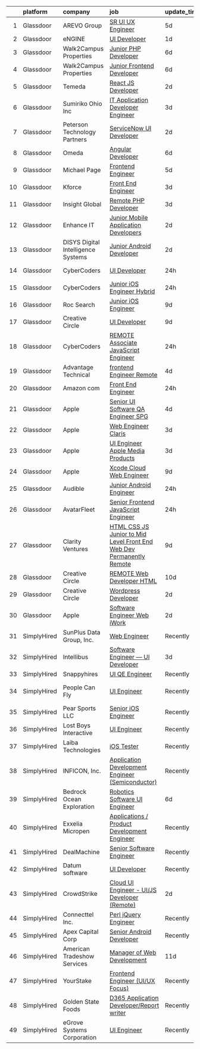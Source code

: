 

|    | platform    | company                              | job                                                                                                                                                                                                                                                                                                                                                                                                                                                                                                                                                                                                                                                                                                                                                                                                                                                                                                                                                                                                                                                                                                                                                                                                                                                                                                                                                                                                                   | update_time   | location                   |
|---:|:------------|:-------------------------------------|:----------------------------------------------------------------------------------------------------------------------------------------------------------------------------------------------------------------------------------------------------------------------------------------------------------------------------------------------------------------------------------------------------------------------------------------------------------------------------------------------------------------------------------------------------------------------------------------------------------------------------------------------------------------------------------------------------------------------------------------------------------------------------------------------------------------------------------------------------------------------------------------------------------------------------------------------------------------------------------------------------------------------------------------------------------------------------------------------------------------------------------------------------------------------------------------------------------------------------------------------------------------------------------------------------------------------------------------------------------------------------------------------------------------------|:--------------|:---------------------------|
|  1 | Glassdoor   | AREVO Group                          | [SR UI UX Engineer](https://www.glassdoor.com/partner/jobListing.htm?pos=112&ao=1110586&s=58&guid=00000182a04d730c90a937789cce0238&src=GD_JOB_AD&t=SR&vt=w&ea=1&cs=1_4e724b68&cb=1660546806965&jobListingId=1008062674165&cpc=D2F1DE17EE1F43B9&jrtk=3-0-1gag4qsq4ih6r801-1gag4qsqjg2er800-dd73ce6f97bbdb48--6NYlbfkN0BCLW45RZuRc772PykXY_iXs7CHdsEvuP3whbuRYvlLzUPBgski3_CRPHCklom68OsWX-rjKp8YrR6rF-kaj-ZVodPlqtSRu4o4vN6BSA5I0NsgyM3TFIVK9N9cO_NsvS_PGOyLzY85DAcY_JZqBSBAhUDcRwLnwhLzYdR121VwTval_DycPvlc6m9_lGwhn2Ico6bSivubVq23IZn_PJblUyaA6IvgwplqglCge-zP5ya8FYuw-5Xn9ZpDwCAmxuSzMSB73wov1xOO0Hya0Y494_gluu5LtBbCEtbVhk-fIaAetiEfFhYjXjgcDvTN92bl_X5groV4rm_gRGePvXBZFRvA_2tchlaYwCZDfWvzIfY6Udo-5TRA5w1GVc-WKZEHNRHpbYoWO9h002J57JMNlQaHAORowqKMXJx2tn2Mb_zFyR2KmphjvgZ6FwuTg3CScNLXHE8aR-Qu187v5bmlU7uXXvvyVk2qgDFToIEddyK_wSTRzJFIIaF733-EnJa1vuT9kRYK6g%3D%3D)                                                                                                                                                                                                                                                                                                                                                                                                                                                                                                                                              | 5d            | Remote                     |
|  2 | Glassdoor   | eNGINE                               | [UI Developer](https://www.glassdoor.com/partner/jobListing.htm?pos=118&ao=1110586&s=58&guid=00000182a04d730c90a937789cce0238&src=GD_JOB_AD&t=SR&vt=w&ea=1&cs=1_2c01a1e1&cb=1660546806966&jobListingId=1008069838438&cpc=3BA4CE39D5B5DEF5&jrtk=3-0-1gag4qsq4ih6r801-1gag4qsqjg2er800-89aab9cd47342a22--6NYlbfkN0CM72iPWblhTK_jhJfJxLWIuoC99VqbpyV49Itn1AUN08erutfB9QumlVijyDsesNA1hm4plMwNAWLRV1lXsHXBqmstFnBcqHun5e16v5JTWdAmv-cXcJM1dR0Do9oNZpR_zwQs0MMxzUvP969iuz55207_80uKoyFE5P0RXvjTbph5cpHcNo7ULcGU9KQF1jorwNYI8-DeKDiTe-_EvGJIrxNfMZXx_JT8rWQnqAcIwFhRDuSrc3kuHe9M8RS9VeeRz4kZualF5q8Ulac_hcB9unRuIHKrNOYIuJwLh_jZqb9ETLY7chXKs_ob7WybNSiyqu9O57Dv3R44Cqu1be--x3EQKZHgB9VVHmsjgmQx_rByzVISBaPe7okGQJPnCIwsKCbFGvYh-5AXPLpUYKtSEYX7-ZsrNvIyo8sXrhyiwNHj_pw08PURyYlOGLHKcEEAWk2-4PmA_m4F4DceSBKhfW_KWFsFxcw6JtZopKBLZNLlM3DwwLueOJ9ph1FBKbh0TRZnmlsuitEebXDzQaYL)                                                                                                                                                                                                                                                                                                                                                                                                                                                                                                                                               | 1d            | Remote                     |
|  3 | Glassdoor   | Walk2Campus Properties               | [Junior PHP Developer](https://www.glassdoor.com/partner/jobListing.htm?pos=108&ao=1110586&s=58&guid=00000182a04d730c90a937789cce0238&src=GD_JOB_AD&t=SR&vt=w&ea=1&cs=1_917b3150&cb=1660546806965&jobListingId=1008060216830&cpc=AC285F3A3ECA6BB0&jrtk=3-0-1gag4qsq4ih6r801-1gag4qsqjg2er800-bc70d6a43ff95838--6NYlbfkN0Cw4BlHf1gZ_ouHZJlvAAbSQ-OeNoVBdzwXpegBzm6iTKXLfi9-2Nt4Tuh-5LvBp7bT9PTd1NvS8P_FkLZmcjhMF7zWNWzDFrR-KnZg93I3NU-gAZPhSiqaQUNqAzaBDnyqqIAp8M5c8PpsvM06KYIce_ngtt2wNFwce4VpcM4QOktp2S_6wjiEWLbri6qCkzNaKeTvCdI1xl5v8qhgORooPQaFgtWttuVPRrNmrU84SbX0mOw44KFTlsp7dbq0q-VfOBYRQYApQWtcAjuaVFyCVBaOhTqo2e2rdcSlL8sitl7WnhJkhfZ1al-NkT79cDEcwDUzsrXqzYcXFlBvUWtvZOmWg7nweWFjlc0ZDCD4JTm4DZXb3ldC8AC3JNFo12TOWF2A3fdQjcloQqjw7U3Wqv5mEYlZGXX5ksQ_3OK6WAguMKNEMTdGPimIfhbukdJnTkHldeUh9sCG7hbrPNVk-AW5HEu5le1ZbPOHrzZ_9ixxAUxHBfKz)                                                                                                                                                                                                                                                                                                                                                                                                                                                                                                                                                                       | 6d            | Remote                     |
|  4 | Glassdoor   | Walk2Campus Properties               | [Junior Frontend Developer](https://www.glassdoor.com/partner/jobListing.htm?pos=106&ao=1110586&s=58&guid=00000182a04d730c90a937789cce0238&src=GD_JOB_AD&t=SR&vt=w&ea=1&cs=1_1604d050&cb=1660546806964&jobListingId=1008060231388&cpc=9908D8D4413DBB8A&jrtk=3-0-1gag4qsq4ih6r801-1gag4qsqjg2er800-5f23e534ffef6361--6NYlbfkN0Cw4BlHf1gZ_ouHZJlvAAbSQ-OeNoVBdzwXpegBzm6iTLfOJ3ZWib2eOzFNctT4UQTy8IPH50GYG-AwtFxppHKZHJwTvgYMkI3vKP54kqMn72kYHJEbb6WEZ0oUr0fMQ9XNFzP-K-w7xuyHGHHBKe08NhfpghcyhsrghArtdEvtQIkQfgge_SvRqz4Y9Ijmf3-Vy4UQ_JD6LiKo2JZVfJFs-PRoFIWiE6e0TdsQxk9ww7vKDztw4-qlIxwTvZjt5ZpWJ3czfJHnZ8NkxySo-bmL5hN37XSaSxZDyHIG6xlVdhffVGSEOSUq191WMfA1Xqs_I3DXLVTuHFWmvMpwVspIwUVwcGDpHAPpUJvAOGymYz3aM87ydNQpURkJymHIGxM4TzcPO6dODGq67Ca0FRQEM45jDHauupxD4d3Zdt4_H4UCoNwKlUsvpH0vTX8hgSoifTx1j8TOxKsM7Q_2-p3PR_WmPxMtPQDxvE33gyYhdgbnjqmZ2s3TJgP8zM5nQO0%3D)                                                                                                                                                                                                                                                                                                                                                                                                                                                                                                                                                    | 6d            | Remote                     |
|  5 | Glassdoor   | Temeda                               | [React JS Developer](https://www.glassdoor.com/partner/jobListing.htm?pos=104&ao=1110586&s=58&guid=00000182a04d730c90a937789cce0238&src=GD_JOB_AD&t=SR&vt=w&ea=1&cs=1_fa82c748&cb=1660546806962&jobListingId=1008069218805&cpc=5EFBB0462F9C6B7A&jrtk=3-0-1gag4qsq4ih6r801-1gag4qsqjg2er800-a65af1be0b1da808--6NYlbfkN0Cdyrb_-SYpjIsC7ShR4LTJruqxAexHI1Km_0W0EzpI0VJWPa6TDSsAzrF0fBJ5QeztJnRtcs1H_fi9DMW03jwxT_l23-jdubfgGSN_bct0OEp34dX2nYSrFac_iOScomuPyOv3YNwGYwHLhVxkbU5hOxFjNfA_ITcwQZjKy8v3uGkacm_byBujQA5wwO77tq_T95NUQIbdJ06_sMBvb-tmyz6SpgiAWO7p9nRRhN1eHxi7XR3S_py2c5hdP-p6as5jWx71f9tvj-WZ6KH4rIidZiDNrrT3hjTSJLT-3UrIQdCtYKleHAyFeggujrsB81P29D3Gv0nbUCyYBw76erwD7haW70PL82uc-Jsq9feHHZsi2Qttj1ks7LhHLaGimShVeA0WiFt0n1tmLX2gDQz4mAqkVmqp0wYreMU5CRj4KiQC9ZcQw8CN570zF-fgqSL3jwjRXpBEWexprQ3tUpM79KUCAkawu1yQSEEV_1326AvkjL8jVQWLEtQ43lYEmK8%3D)                                                                                                                                                                                                                                                                                                                                                                                                                                                                                                                                                           | 2d            | Remote                     |
|  6 | Glassdoor   | Sumiriko Ohio  Inc                   | [IT Application Developer   Engineer](https://www.glassdoor.com/partner/jobListing.htm?pos=103&ao=1110586&s=58&guid=00000182a04d730c90a937789cce0238&src=GD_JOB_AD&t=SR&vt=w&ea=1&cs=1_86ef6770&cb=1660546806962&jobListingId=1008066792453&cpc=AA7790897323AD50&jrtk=3-0-1gag4qsq4ih6r801-1gag4qsqjg2er800-0060dcfbf41a4b5d--6NYlbfkN0AtlW_omU2Xx3W-19HQ_drmTKCWebiHnmA5lS5PDL5G8RvaRScdHDRjePhED1ojAVp58JLnAoeL_ngRcnAUIg1WG1GLa9dPITuU_blk3b9vTvLOh2PR_cI1ZVB2HmI9_nepKwdKecWnm5Z6eOeHlWCf5_wNsT-4MvaHF4abGdeUDrD2XlgRj_IKyZvqsA02V4_bHsH1tf19tFJiwwwIdwc2fW4Z_dKO-N0k2qgL2powIAtRoLs99_JUhnR_JA4FwZGDbNvMBdpWrQBbheGq1yP-2IrOqS8_2kysNT1gCxJD4bGBqRhbK8t8CTxrjAbAzLPHflTk1Aayy9pMSC2anWkAjyz723f7qOtuzmDVNUYeIko3wH8BAHdAOhAtdtl4KdCIw0qyXsIS5NmwCom2R45DacDF29nBAppCBjFxq_bGU7mW4GSKzIdpXvQ8YCruYraUbdBy_6t1IHxKtm9ooXXdoQTV6bky5JUmc_KXesVG9iw9tFTsCAo5wESYY0Ken8K2TOI2NZjCriaKhZfksv7e)                                                                                                                                                                                                                                                                                                                                                                                                                                                                                                                        | 3d            | Bluffton, OH               |
|  7 | Glassdoor   | Peterson Technology Partners         | [ServiceNow UI Developer](https://www.glassdoor.com/partner/jobListing.htm?pos=114&ao=1110586&s=58&guid=00000182a04d730c90a937789cce0238&src=GD_JOB_AD&t=SR&vt=w&ea=1&cs=1_8299dc68&cb=1660546806966&jobListingId=1008068995548&cpc=9C4F014304452074&jrtk=3-0-1gag4qsq4ih6r801-1gag4qsqjg2er800-3f4a90496c1f3ff7--6NYlbfkN0AgtsfPTMZ7iDcp1X4T-0K4CYWuscf9rvuaH0n-fMkMyKnr7WxHRcz12wTe7OJE2CORFSblNYkGaWC1UP7yhI_clpu6l4drsrK3Db60Bff4uuBMmvY0oboo_59GfwIrRZ4tq3L49kwfhVfCB8lJdkru6YIlU3_zhQmqsoDCW92dwM6FF5sFCuZXjwA8i5UHckmRLH7IcwbWkIpQBMnje9eUxGsJkd560fHaPNM93YsifmuhWqlQrYb9PKyePGbF7A1vajQS1EtFDUDNof0RWmzYX8VsbFjlUvCY0Z2Bs6c8-FAiVj5tfN93dCJb1MGkIxT-TaQMw-atSY5MVQHpl_vGVTmt5j8blRPFl7DIsOcD1ED0INVlxY6_q9_goOYl-jdVoByraMvPjPEOwC6dYmS1LBmjuv6W7LWFEisSmM_sOSkdwLpf22hFhA5uPuEjUrQ-2iBGySsV1xG8B_omDCBvXkQn-i_mpWaWYvwjxfr8aUu1gPTGKBfP8XNDfO0eMMhOkhSJ-5xe3iU03CjBxYvt)                                                                                                                                                                                                                                                                                                                                                                                                                                                                                                                                    | 2d            | Remote                     |
|  8 | Glassdoor   | Omeda                                | [Angular Developer](https://www.glassdoor.com/partner/jobListing.htm?pos=113&ao=1110586&s=58&guid=00000182a04d730c90a937789cce0238&src=GD_JOB_AD&t=SR&vt=w&ea=1&cs=1_3e0ea545&cb=1660546806966&jobListingId=1008060374859&cpc=39A4E8CE329AB187&jrtk=3-0-1gag4qsq4ih6r801-1gag4qsqjg2er800-4659c45f7da5a9ce--6NYlbfkN0CsSu19yiEZraDAVLpPmfaiHc06RDwDBRCfsbordlvENtmH2YP7JEUjFoZIULs37PK0CLzqhJwYQx2WAjYfaEgu9VpWTtGqp-dsqtN2dceF-5gaoxUX2XhSQML4pxf97X9U0wvrmtXgvEW91hycwjXHjo-rwZGqAG8X-twvUWRT-nFlbJecI-_xi8TcL5qztncp0edA1mJFaoHboKa0-lncX2T_gUWYFHDLtnr8QRFQiqkcETThufy_6GKSBHxAk4atUxAIfDFlCgxP-PdINePWEhvH3wgPe31tFnjUm8429n4zsOZp354B-QYGMrmQKtJUaMXvnY7aUboCCqREUyvxQcRVK3kH35-67m11L3X3f0mmdYTBGDIWBns28M1kde-g1-VJdSjVGFakaLH3BTXQdg8Qwkqz-D8gzGVmhoE4E7Hfy3Sr03QBK2rGfLm-VwS0I5hQsO_aKJgnAoDCJtj7AiQKVpdwC7WNk5qBetm5YAS9Ccj0-Y7r)                                                                                                                                                                                                                                                                                                                                                                                                                                                                                                                                                                          | 6d            | Remote                     |
|  9 | Glassdoor   | Michael Page                         | [Frontend Engineer](https://www.glassdoor.com/partner/jobListing.htm?pos=128&ao=1110586&s=58&guid=00000182a04d730c90a937789cce0238&src=GD_JOB_AD&t=SR&vt=w&cs=1_c790b794&cb=1660546806967&jobListingId=1008063658644&cpc=6FC5BA77C9A4CD78&jrtk=3-0-1gag4qsq4ih6r801-1gag4qsqjg2er800-7771517d9c6fbe3c--6NYlbfkN0BR3ykMnr3Vw97HK5IC0i9Uo32NXohanwqRY-CI8z69bl4xOa6Yve6w6NlWd53uNOcYwWf5LoTK-0uOsVpU-KiopwpBs1AvQuDCNI1_Y2sIQyyTAFb4_9k50zKDRP7X2u50Mn519bMKCiebgh7N_4UwK5AV5W-mPb8AN-GfN9IjFvDWXL5SgRFvGY5PpW0FO1-Udf_wtcXAlYhGRqkq9PQi7Ga8I2bFdSRIc4GahLelntQY4vmkRXQy4LqsSbW9QIH8VN_ORvKKJPN1Qn5-ew8UJeqnOlaUrofJRe_5zCjbxTwTljQZcAOu4lOB2dLlQnujjFpWrFU6xuxu05uwAWmoGlyDlDet4q6DYdviletLgIBmAMjoplQedjwXp29jB0MQ4T97kfbFlr9jx6QH4yjijIy5sLp-iJLGoiuIV1Kz40GJYCWSKYwnAD-xiRMv3Me3EQgdCeL6cn-m2lR_yydbd6qsV2pJXF8dY0-8Grp0X7ZvMdQiKYVJiiUEVBPZO0YLYxzM-hcRIce7YJKgdXiRMg1i8CaW2ZHJw5cub4XwGWHS9lfuaxIU54PhwayOstkgq6TFIGFU7BcG61jsQZs4ynW-45Npp9IMLGttpNMZwHMP9irogbX_6dmLCYNt8ju_iyiw2nkgXso9akY6BWPAT14uTktEmTcUmhkMZde11-TCbdjY83OmvStugmj5ROJIWozQR7RChtu_P2MVyiPtHlC1b_79PfzeIyonP4G6DLwqZX_16sLxEjIlSggCd5JgzodMswiy92PucrLTgHEdUxFhduthZawjKwZqy15HL9f01oX_AtDC9l549vFSap61IanjTpOhcudoIwK6Gos_DTl3OLtleDHwEvj1rT-SDaXJ5UQR2m0wJ-7YdOkaUAsX9BthxtuBAVgvKdrkZcMcs7Bsb-yIUY5B4djfhOt_sF7lh5hLyf3iL84zok-1aUV2o_8zTcz0X-Z2xI1syw-3cKCfz3KNhCaNeKZoAGXhItRCT_vqRqnuhhC_tm5oG8oZ9m6dbRuY91cI4gLW-ojv3V3vlxUzPjU%3D) | 5d            | Austin, TX                 |
| 10 | Glassdoor   | Kforce                               | [Front   End Engineer](https://www.glassdoor.com/partner/jobListing.htm?pos=120&ao=1110586&s=58&guid=00000182a04d730c90a937789cce0238&src=GD_JOB_AD&t=SR&vt=w&cs=1_1834a779&cb=1660546806966&jobListingId=1008067190226&cpc=723ADC3DFE402989&jrtk=3-0-1gag4qsq4ih6r801-1gag4qsqjg2er800-e18794703039293e--6NYlbfkN0C5IatSLh_Ak1q39eQQoPIxD737RW9NeiYGvIRXkrLjEBkC4LI6KweF0vk9JRHgKW_g-VFlHlTxdOCZPgXayzkmKWidwCh8y-89PlH2SSwiFxqODfsp935ss7FmIxQAfonL9b03u6YrqK1kk-QlWy0zkNnU7OSDDUEzEEivv0uM3eQmc0V2ELIzT81-fqC84guPpPQDy3ts__2HgDSyQL3MASA_uGAfZaRYcr-GfIoYTUeCFoNO_EmDPahW-_YzxsKSW3eN0XEVOIj6DhCjzGGgnwOPJKIlO3Zp777rN5cscmxz79is5M84rIFfo-46lrMdsPimLWi8VofP9lkI98n8ANpRzl0iJAm9Aqo1BUPJlyWj3pqU-nxSh_2g6DvYuQDQB6-3Ofm9fbP6O9th6frOi3pRevO39TOldKIBQeWaJ1-CxH1sSwLpCLD43s53aNwZeKC-44P1hdoR56cArTiGL_gwytRozSRYZ1z9HO--KdkdHP38Ga5Jh21Bb_ElydhvjG7MqO4DlGUOIUVi05k8KKIf8Q-ei4ztSJicC5A_YBgdMndLmgcFlfSonXjeTQcxCwCV0fbtHbk-X7djjGQvliayLSuOM9P61Vcv2YyR7A%3D%3D)                                                                                                                                                                                                                                                                                                                                                                                                                                                | 3d            | Armonk, NY                 |
| 11 | Glassdoor   | Insight Global                       | [Remote PHP Developer](https://www.glassdoor.com/partner/jobListing.htm?pos=129&ao=1110586&s=58&guid=00000182a04d730c90a937789cce0238&src=GD_JOB_AD&t=SR&vt=w&cs=1_33a0ab90&cb=1660546806967&jobListingId=1008066813786&cpc=FA84DF7EA1EC2398&jrtk=3-0-1gag4qsq4ih6r801-1gag4qsqjg2er800-7d0ef005a0a94b4e--6NYlbfkN0BKkHZu3wF05EeDimN_p6sYpKCMArvwa95YdH7UpkaBCqc7l59Erwqcyfr5yR1DunipTEF-NJIdB4jgxvJ3_vZhaVWfJFGrHqQV8M3rk5SSyTgAIK1yAypCV7oWGlMquJizO5EwV3ir1zG_97f2c6WCu1B1-VKcM0QDkDVjFN34iPJGPw5HC2uUyt_bfguCy_QYkQfN5lq5vTco7MVHdD4zTADkil7NQ7VVoofXPH8MqEy706IPjkwjk81VV331H-M5YY03b2glWP9onlGm4ARYdLKeNaoaY6sR-rMPu6MZxKW-NAW0un0Zhss05R2kq1twnKUfFsNU8giXHGfzW7tvB0MO4k79sO1IRKRZ2OIKMjFiTbfUrlb3W6W8WiFFu3NCvVUwDCpcnTa3xaNWQwvl7_TSsm74_ZzBs6-w3Iq3dv-Lj1QDJMhjZJ0CMI93nPSCQJNkSu-GY3jIMynsKZeAXwJaXbqyZwC3tWeUTW76MCLn6BYK9P5b)                                                                                                                                                                                                                                                                                                                                                                                                                                                                                                                                                                            | 3d            | Rolling Meadows, IL        |
| 12 | Glassdoor   | Enhance IT                           | [Junior Mobile Application Developers](https://www.glassdoor.com/partner/jobListing.htm?pos=110&ao=1110586&s=58&guid=00000182a04d730c90a937789cce0238&src=GD_JOB_AD&t=SR&vt=w&ea=1&cs=1_2954e297&cb=1660546806965&jobListingId=1008068900182&cpc=217C45A42544DB93&jrtk=3-0-1gag4qsq4ih6r801-1gag4qsqjg2er800-def1bbd1f598e622--6NYlbfkN0AraZfUMCdnJNjJsWHy6D3Ra_0D6GRfEkfGXZiKyoRK-VOwO6-Fnjju3UziSgxx_2dztle11cb4VvC_EnZaGZvallrJcFMEZ5Nxf-sUoNMNKtH2TI_Z4XyxT7QHL8ac1iyp7Y-701IPTxBo0U1IXSCSeLvTqKewnAtKv20pNCOPzePwMnVtsiioOAusAOMDS81X7I3ul2cHnBW4vRTtVPoRLDmB59gBF9FirqNLcft4wKiFdcp6kZHY_F-iQhbIYhIa8dLeAik8X0ArIcuFZpqYw3Q0UpjdsVZIeWIgYupkqplFw3bLx0fQr-6ORdiR08vFUw04LrWYFyXGLR-MlWXYHq3aL3BZvmGUavCcK8_RXDtVF0xgmQqo10mKCgu6SUv4NA_oMECd0hybyW7DMeNkdDo6abfSKQX2liyC1XwsEqvBIOoejx4aV3LKqJHw3Ksvy6_6VZfnX5A_Y9lAFtLpKoODCDQBd-kW3kQ6ZVCKJc3fFOEG5LaCEh8yyr7teIhHXlO_sV7kBQ%3D%3D)                                                                                                                                                                                                                                                                                                                                                                                                                                                                                                                           | 2d            | Atlanta, GA                |
| 13 | Glassdoor   | DISYS   Digital Intelligence Systems | [Junior Android Developer](https://www.glassdoor.com/partner/jobListing.htm?pos=130&ao=1110586&s=58&guid=00000182a04d730c90a937789cce0238&src=GD_JOB_AD&t=SR&vt=w&ea=1&cs=1_87fa9920&cb=1660546806967&jobListingId=1008068546852&cpc=F41FEAB56D215062&jrtk=3-0-1gag4qsq4ih6r801-1gag4qsqjg2er800-4f677e82e9ae5cf4--6NYlbfkN0BTYkY06FZEdAAtNWO-eDAfNklmfZymsMF6eFRONl7rAMN5x_2sHrqXfWPo9rHDxSMGl2S8A46sFQa1SCuiZh2PV-SLklOuB5f8-jXqYk3lbZG9SdYlfjuNNZnf9xJfv1ZgU8ILKN-UJufnKRpn2sDnvO037kivulUxXYGYY6767Gn1xwpu-fojOFHqfo7XcSDtabbDFmtqM5BmvmVATTHKA-Kb-kdIV33UQ7wRSlPKXHiV34A_mh7f1EuhEqpJycMx49fqHiaKAE3KYyYDtJihhrqVPMz5wXQ7AElH-RixQhpMAq9dzxLfxJk5nNg8E1FIWdx0k6GK9bANLZF793r4uFS8f31z4T6Vx75tatZBU3vF6SIZqPoE9BSDOjiQL-0MT3Tk3UDpP-A2a-HcTTtgx8SiQnyKWvfMaY2G6zG9RSj_GeGl_Uh-PEl4q2eqqGnlkGSaJY4sVofLjF1VNPv3-cconxg1AU3_ocEGQpEHGskKo_jGaxAgBmmsSSGgHlvPvVr1Zi4jqQ%3D%3D)                                                                                                                                                                                                                                                                                                                                                                                                                                                                                                                                       | 2d            | Remote                     |
| 14 | Glassdoor   | CyberCoders                          | [UI Developer](https://www.glassdoor.com/partner/jobListing.htm?pos=125&ao=1110586&s=58&guid=00000182a04d730c90a937789cce0238&src=GD_JOB_AD&t=SR&vt=w&ea=1&cs=1_a1a03275&cb=1660546806967&jobListingId=1008070663674&cpc=6FC5BA77C9A4CD78&jrtk=3-0-1gag4qsq4ih6r801-1gag4qsqjg2er800-13e5f355216d4d37--6NYlbfkN0CpFJQzrgRR8WqXWK1qKKEqALWJw739KlKqr2H-MSI4eoBlI4EFrmor2FYZMP3muM1u3aJAL27Tt9NrFcbWuIWvW4jCa5kG3_vou9iAkAmaG-1kIAaS552YaRoQNUajnyM10JfspEG_naN0mnjZjOXqJi4OCNHrH7JGmUOuPsGS-MNtCW_OzSdU3tHwJWPcuoa1c6t191obVsItIQpoPAlT0O82rr-V78L7oEbkEN5mpujbr0ImH5mQ6d1Up-m7dsG0o8Ij7prq_fioXQMIsKELW-2Meo3s1bnKeC2AuMGpuMLh_i3xIK2qoxyStUqAxoEZWDPeimQJWEtWFyYzjglSJldELdWE1q8Nf9l9OV7-CzmFCQ-kwTzn2hVJHHb-q4J_pFTfBk0Vs4LHvn5aaBlAKvyT70DJl4RyF1LYAy2qtgpwF8VOVf5SDbLbomHI4oMzMGyGHpiXhSKTQIiYVB1e0fQOs8Hv6KGFmllKGszL78lSBfB9qq6hyi1Pd80gg_oxd7P-GfvHF1Cj6WMXCvoInl1UnZz5XxOG3ysb9Cvg47RxbOx6bwPBxf8tRaOGK6GmKAZpOsYVstG5EDT3v6tbBEzpe_o5oQrenmgBmkO2tcD5q_RD4og6OcjdZvqK781xAhQMg85s_pWNggZJFDSFcsNnPTwFyA9HlXh0A2rxWThgieGhTszRSAb8_5T0SjE-9oMGvSG33zJx2kar630LcOITPlfpSpo3xatWzaDDjgOVa_j_VMeRz-tqDYZiWhdh1QAU7PShHv-IGARhet5aLfr2JvZKVUddt_Wu62jBMuDoJKJziKOg5kYcZT_SblRcdbPgseHWZ0bcaRN2BYOUpMMTQYE8bblrefIEeP9yBALg9puADXISc5j6TqsFmq_4Gvg_AHcEBZfPkT23QItGRSYjo-FdUunh4AstimfD0DTM3w0UqtHz2z8xU-tmEFFFbiEtyhAdn-p4OhVMR5LFw3j1J3t15vveGg94K2DguAxM9b80AmWl)                                               | 24h           | Torrance, CA               |
| 15 | Glassdoor   | CyberCoders                          | [Junior iOS Engineer   Hybrid ](https://www.glassdoor.com/partner/jobListing.htm?pos=126&ao=1110586&s=58&guid=00000182a04d730c90a937789cce0238&src=GD_JOB_AD&t=SR&vt=w&ea=1&cs=1_b83a5639&cb=1660546806967&jobListingId=1008070663644&cpc=6FC5BA77C9A4CD78&jrtk=3-0-1gag4qsq4ih6r801-1gag4qsqjg2er800-4b8a1d6c0f7f6b38--6NYlbfkN0CpFJQzrgRR8WqXWK1qKKEqALWJw739KlKqr2H-MSI4eoBlI4EFrmor2FYZMP3muM1u3aJAL27Tt9sjaDt3MxT53XbF4PKAbkB8ce46yD6gQwPUg4RYXa4kQuJTRmmIF8d7mLeMzAL-SGVGWSk06k2g2cXbUWVgVG7oN9no_DCMAprBDE4a8xkBCYDWlUgwAivTjTM7dtQJxagqfu2b2dHPB3Aq8aStbLi6A3S9qgYkmgkQbaTMqVHJDjfZQz1BGQspOZ6_9d7mbMM-4Q5-uYBUYucWm73dsFj8c0wOjitM_UqjxOtmcxYCrDSdX7Im9bK3e1SEv6dHB276vR3-CR_LGOfEm_AcCAnWY6IBFdIxTDBshLCbItoI_iQ3ScO-P2fjslMxjNauQeKYDt46NcfLu-6UJI6VBrJc0ASTv0I8Oejw-aW2O2DqhIyafUm4uG5_Z42EfuH7bSWxjjYFtvZBoKPvdoNo0M3E5hcFohr6NWk-vuTp0kCblAo0NPEZajnJly85PqXdMOrzkEGkEt1I5q6nSHfLjyPn51eY8BDpcbLzmBBAS3VCm3LyyFQvd3WB-ChFygVAlHEKgLQldmoXRbtpVh_ksoiMA_V4wb59K13ErSovMQ3RWV0OsqxfBmRspxhFsk2Lt9U1M_l7lOwemZj8lA7eEgzDQ0F28yMTCAGIb-ABtNq47Fk6Yv1jhcIfiG2p8R2lza4i5m0y-ox8F2Rmd7FKkug0Suc3lD5yCXkCLgZmAr6sPTP5MVc6nTnj6nAVySqzwzOH-ax9W0DupUeo-7q9lDpY6y52dVIZoZ1l06hPKfDpO6lMnIjnOub-rR9uIKju5rbzY_Ep1Hk4xCqcGG-nxTVuHOh1C6tTCg5bn1tGyM9X6YrQ9yhDNlz7B5pa4Gz3tYKqMzltmRVu7xCCvwYHnPn-JxpzkUAqFxI5BrKB4DB5eEVG8uvjPnc-emu2OvFQMmewN8KXfDuvdufleTPzbkzq8jqo_XYDbOpr4sWgsUWE)                              | 24h           | Chicago, IL                |
| 16 | Glassdoor   | Roc Search                           | [Junior iOS Engineer](https://www.glassdoor.com/partner/jobListing.htm?pos=124&ao=1110586&s=58&guid=00000182a04d730c90a937789cce0238&src=GD_JOB_AD&t=SR&vt=w&ea=1&cs=1_ee5f6e9d&cb=1660546806967&jobListingId=1008055909492&cpc=F41FEAB56D215062&jrtk=3-0-1gag4qsq4ih6r801-1gag4qsqjg2er800-ded244f01c5ae742--6NYlbfkN0CMHfdvImXyhvk82aHanYmk_omNMXOkHedsHncAw9pogZQ8McdVG3ZgtV6D129IFYggdYJRVa89Tnr6Q7w2ZPs87DByIxQ6DXAewypAv9OQKBDJE1Q9LGW2ypBVoDzP3SCwmsEcXDXnblxZOhK_FTud5c-ber1d5RhISaXiaDqBKpOODIt6tM8Qhu1-e8SSfv-bTMl7yTwcDcnhZhwS398N-CjsjRDvKb60a7hnArUNLAhGQYWPUGV2qAX_D64oUg8zppyi6bQWI5hFuOU29nKV4S8h4AmFYahmxebZl6TcaYr3sqiyYWL0YAIhqd8JTjVyrAmC4yY9-ZZnj3imbk0YgBXJzPKOCYBH6mS1O7QX8PW2d9lRyid7Y-wrPjenlKP0oXv3xGSf5ii21t5uCKTieczwCKIA2a_SHjIUuDgMRNuy3_p20GGdP6Ah63-H75-9LZNNm5AC2NPiptYUp_GW9MXrSHjzXDRKyD83x4AN7luTAADhKCW9XSKxLbSGvvg%3D)                                                                                                                                                                                                                                                                                                                                                                                                                                                                                                                                                          | 9d            | Remote                     |
| 17 | Glassdoor   | Creative Circle                      | [UI Developer](https://www.glassdoor.com/partner/jobListing.htm?pos=121&ao=1110586&s=58&guid=00000182a04d730c90a937789cce0238&src=GD_JOB_AD&t=SR&vt=w&cs=1_cd0c41a3&cb=1660546806966&jobListingId=1008055387163&cpc=9C2286EA3771AAF6&jrtk=3-0-1gag4qsq4ih6r801-1gag4qsqjg2er800-2c70ddf4b41591c8--6NYlbfkN0BPwlZa85gbT4Q3XYQoU_uQn0Qmw9zd_9UNfmcwtqAVud1yvyq1Z4UAlx1bxhDUi3KASS_LolItQO_K68DSCBuIttzIpvJZTzoqpCST3PbBhY4qU_vnsiycL4ULWnsPSvusD0T7LineO8LQ0GrEObJrbLlATpr017UzO5r2woFedbhPm9JyWR_QQZH3HjKZfJ0QHSN5otDZzrjtmhKX0_XXmXUmCHIS-NfjyVIVhp0gvwIaxKMHuIZTdM91pJ3tDakAtO2WzFGGMLExNB5qZGwKr7cGvrvJdWzilnUoK23j_zz2mHhqAoM_Xpfea1To4lBC8r5fv7wTD5uZhYKPqtt25n1x3DsWxBMIaiOxwwfWygH_pvWDKH9iq_9k5i2VXiSjxIUxDh8kXEOrYbSsMCOpVywynhg0VZ8oYYAUfP36X0cgbAqDCfn6oR-FbfE_bQFecjHF-uCrTOolGs_cy2GncG4CDHDJ0PKzgS6ZLsKRA4wnqbB0JSmEHS_ZR_A8_2j978BhI86jhw%3D%3D)                                                                                                                                                                                                                                                                                                                                                                                                                                                                                                                                                        | 9d            | Atlanta, GA                |
| 18 | Glassdoor   | CyberCoders                          | [REMOTE Associate JavaScript Engineer](https://www.glassdoor.com/partner/jobListing.htm?pos=127&ao=1110586&s=58&guid=00000182a04d730c90a937789cce0238&src=GD_JOB_AD&t=SR&vt=w&ea=1&cs=1_236162dc&cb=1660546806967&jobListingId=1008070663012&cpc=6FC5BA77C9A4CD78&jrtk=3-0-1gag4qsq4ih6r801-1gag4qsqjg2er800-8ab3b6860c2f9f39--6NYlbfkN0CpFJQzrgRR8WqXWK1qKKEqALWJw739KlKqr2H-MSI4eoBlI4EFrmor2FYZMP3muM1u3aJAL27Tt3chcXBL_MC312Nb3odvKm5aaIXLtGn8H6cQKyEYt1fNaTA_G7t6RxF6vLvLM60sqDtP2RuoYtfGuWWrMl_NF35FDzZPSoXwWKIM9LMB3p054YXFpXqZJlzwHHlNy3tVvvWMEt9yshS2Cp3dj8w7YSxUMCmmQYwVnVKkAKBuTCTQdGpCBd94zoGZfs4ZR32nYTTAlsIEXzno7uBwymDmL-hW_zHS1n_69HyezjV6p8TU-iDPKdKd2aH6j2wT2fis_wYc34mEK-G7AB28CquCRZUFbVQJBUnUL55YG9KZcpM8DTnVcTBRm625pHhWxY-iPAQ1ZVAptm0niilniGwG-RVttWIvXBgwaC0H8ASAWGeJ-7bcDVvlGJnz3E-Y_t7bVOUN9CjuX6BaM0M6XiJSJ9TGAhl6TYswo4Q-WvnYPgy6sjQMjANK9bWrr-7tuzkr23NTbhN09NxMZW2X27Q_II_5n3VNYs7UDZJbcPbzSEMNcILXjnCCEkuVE9cbtimWTB-iS_1ZD8ig6DiPXS1PhFUIqSK0Uzk0NNxkBlmJnlZkb4FOlk6Eyk7OByCurV4LFhHGbCwP218gur-70HXaXYjsilpfp8j62oessuRPA7wJ6nMzXffx1FlaBCvrmmFla3ifzwt9NHFWVhv_lBZTK1t35VEjtHjM0XYdD2Kn_NDxWzQ6I-ozfl5ukd8pFf7gjB9mBfc20A1RNTZ-SHolqgx99aQ0oKnBUjDgWtrRbyyAcoQ0irhxL7ycFDKm8vwV1ULwjpou4NPHjym-lMsFPV9daBGFiwimUvVUSxnwsxIchmhrycg1oFT3xMcRvmpbLL_F3pUZY8p0UqXgHDhs0HdMAm0nW0Cs_meKGdOuSpbvsk8tA8tl3Rf8Jo22KvBtQEtbHq_6JgjbpBcHyg3laA6Aw1RtMzStFw%3D%3D)                           | 24h           | Berkeley, CA               |
| 19 | Glassdoor   | Advantage Technical                  | [frontend Engineer   Remote](https://www.glassdoor.com/partner/jobListing.htm?pos=119&ao=1110586&s=58&guid=00000182a04d730c90a937789cce0238&src=GD_JOB_AD&t=SR&vt=w&ea=1&cs=1_ab0cf5fb&cb=1660546806966&jobListingId=1008065193903&cpc=E773D000C9BC26FA&jrtk=3-0-1gag4qsq4ih6r801-1gag4qsqjg2er800-b0d9bee2210b2643--6NYlbfkN0CQRQ3eiV4YWjrRS1ho7HVQ9JO8v6Fb3eU0yDOJbdOiEguntuRlpE4-_N6DYLNj-Gpz_X17MIyD4yiwdrmEEV9vmg_3BqtZ6d6ikGF25xJM0yvopLsUu7BdyiaUUut_VXIQEXASSQ9S_MerwsHMbmrYO7haoSlsvXRHtAnhU7DDqauJeJ7ITrh2N6v7lOs9zcXhI9UhwT_3NmnQ2o_0DMuIaNWM7ydLBhira-GQ1qKiHXc4WT7SkAhqQ9DgJXzEzaJ7BLojlGOD3fUItZhQpIMu_uksM1JdZyXRNt_TxaGHiKiTnb7rpRoKE1KOTdUBQrUE_QUsm5bSeh0XyRCbxDv9iMrDY2VyqnzWkermj7CZzPobd802D4sZMaktnqd0NJ2UilnWkMw1dflzPTPUz7S1cViht7nMRreWU9-iLYYMaA9CdRV80pVhD29LaV39m1lWsdBpKupmHjPFooyBy3QXmw9AsfwL3y0goFKZTT8TkiUnt2-WYLEWyiudlmLfnkI3rDp97pRDHyM8O3XkQoakxfFgRcEiLUFgiIHiD5mXaNUCHRm83qj6ASbVxyQpXe8%3D)                                                                                                                                                                                                                                                                                                                                                                                                                                                                                   | 4d            | Santa Ana, CA              |
| 20 | Glassdoor   | Amazon com                           | [Front End Engineer](https://www.glassdoor.com/partner/jobListing.htm?pos=116&ao=1110586&s=58&guid=00000182a04d730c90a937789cce0238&src=GD_JOB_AD&t=SR&vt=w&cs=1_ce82f205&cb=1660546806966&jobListingId=1008070761578&cpc=3BA4CE39D5B5DEF5&jrtk=3-0-1gag4qsq4ih6r801-1gag4qsqjg2er800-8da5c9ad699d7731--6NYlbfkN0CKJOvZ2V5IrJ1cL6f27LnM8XR4tisTi-a8V3t-dR9dwsgFRvlGUQc2Ve2CGI8d6VN2ifstkOUcLqlAtdLBtICSoq6i08HBxBRUNWtSU_lYNijc4JObcARao_99O9yTUnN6VJ1k2LKXsvvwoGw65LAOIjkZ4r5GLS-lgf_fin7Yf_DQW0pDdwQ8To0NLJ-qR_4L7TWpHVUJChLr-NdVxzdrDQoreMgSP_A07rEzaaPrH4s3XtYtlM2tfdL5veBPclvflGlsdoWh1o7Mg-yyyGNnkGI2AS6LudEFwdwzLOe3HJvR7KK43SHNDzq2HvUEZSSoHX9Lnb6dMs6Pdp0tip-AWhkRF9S_pSesZzuS5iZ8LWF53mF4vRjhZw_liH0fScQBIWInIXSSuZYkS04pq0nz0U6NtRZEqPdbL0MUUcIPmJlQzklGQ-oi)                                                                                                                                                                                                                                                                                                                                                                                                                                                                                                                                                                                                                                              | 24h           | Seattle, WA                |
| 21 | Glassdoor   | Apple                                | [Senior UI Software QA Engineer  SPG ](https://www.glassdoor.com/partner/jobListing.htm?pos=115&ao=1110586&s=58&guid=00000182a04d730c90a937789cce0238&src=GD_JOB_AD&t=SR&vt=w&cs=1_44e24988&cb=1660546806966&jobListingId=1008066168710&cpc=F41FEAB56D215062&jrtk=3-0-1gag4qsq4ih6r801-1gag4qsqjg2er800-723fa9854ac0ab82--6NYlbfkN0BvKrLyj5gPmtZO9T8euul8TCxuuKNOtzRJOomxnwSEodTz2Bc-sPZlt2Zgji_QUXGU6lk6XzVH53hhCl5u4bfmyq7EH9kHIXBdjjbBmhW2zuWzjYubv-kFvrhOR6yBvvUYocgkBiYiX7lP8BVvoiDVzrLuoiJ41mIGfhUjliVJ9wuDQUNiEartOb__OK3KEmUWBzodk_9XYj72AMlCZhXPh3h_DrBBGvvrKgRZDI2cQsxJT050QxECJ82jnd_Uoxl69TZviRpu4aom5CeKdbTr6qzXwO1ep_n_m069-ptTKgSqn1G4TwMaMT04O9jUyZK8cXleCq1wVZqYUITcWFLkyxfdegFXfy8Oeaj5qTgq58XPFqrWqCf5uFTOXsxdYWkNfCyTkL5JLG2IcCExkojMrmmVrTVIAFX_Pa3YWT4fAMyJ7KL4LPCUfqWFORhOHLCWz4DpO1obLu-_O87u0Xp9y5Ryx59o_Fj2eFIAGmxfia88bNiVZ2jKVNG_aB1b514VZjfPlrp8LkGfDx3w-D6lvUYBlMVCfGI5IpDpRux6IcUwZ6AU-eRTcQ5jab9M9a8j_7k-MMRDBAasu1lryg-FMJtPvYSAhTqzJVAnaDgEjmdXz75i6wn125iqmehtoUVlqcdRz2bONb9Y5HiDQ3cfGMXZoDyLhAGrkF59JdbGIUa00tkysY8rI3YSANJqOvws1PJrQgxgiqt9svkVKcDxAbsVA3m2VqgXfWo8ZQqe8ubdOtKQ9F1x43fzRof1jusW-PJrj1Eg99zDBUZ_gt0ukmJmku_9BJPTmiE5DHvn2iph8o6KDU_vK02Pju2uefF6VnpySDRuq7Ka975oIe6bkPKLen6NFOauf7KyAagzFYqzBb9UeJQlpPKQXiElTURxG3MvMGbvnjd4CzwmSBvI6T449hPkCO6jtIgen_PhijBablo9ZbwAJjdXqO4f6bw6WHNh5vYpNo33XxW9cKil)                                                            | 4d            | Cupertino, CA              |
| 22 | Glassdoor   | Apple                                | [Web Engineer Claris](https://www.glassdoor.com/partner/jobListing.htm?pos=105&ao=1110586&s=58&guid=00000182a04d730c90a937789cce0238&src=GD_JOB_AD&t=SR&vt=w&cs=1_73946d87&cb=1660546806962&jobListingId=1008066606094&cpc=F41FEAB56D215062&jrtk=3-0-1gag4qsq4ih6r801-1gag4qsqjg2er800-41bc2599eb224557--6NYlbfkN0BvKrLyj5gPmtZO9T8euul8TCxuuKNOtzRJOomxnwSEodTz2Bc-sPZlt2Zgji_QUXGlSy-emEkS7gKg2ocVYKiNvpNUrFaffegBWeuVLosXVmoLuiuRt0xxoLKtf77Dz-K_6S_O6WSGIi-98UWldQYoyS97S2FKCQi4P_zYoPHNfso_F6Ny54JosGak5zX9RNiqegUK2Bi11iSwxuTWAC8-DpkF0MLzotQFdjZdboEylPdrPtXGZ5I6-9AnE1iRXJyTXinRo7UYFE2QL7zLCQZvRDtDYe3CgT7RnUTeVNEPNjoiraei4S4ew3EnWGx7Kaqf-llkJpbF_UrI2nTd_eUgnBZw5LndaUq7FszLMmT946T9yG5yPmZlC1fcFni7RAETH1VuDzJURXajvzyAqd6SIoQTFN-lFa1PDpkaA_t8NY_bt_9p9nYdcu7d_o73MWoDZPfUgwMfxCK809_u9fOUQrN_9oop47bhko7BLyJ3_rRBwqcP--1fVTJRavgju6GEYRKoGCV3ER5_kIEh7B51JHIwVFJtXZzrI551p3Tu9YuFYAE4SGIQWqdmZy72D29mQyg3i0eENUFWHRm_OFNiIli-x23orBlhF5H_32qZU0pxyDsTBQWP--jr685Ag8FJIOlXJ4IxAINeG-PSMH5JAHWcWdmyjW3xxKqkHAWv84kid1Kn-FJ4PoqSospHCDvjYZRPdYPjPm_hV5mh8VPA-vRwkV-UWXZiB3x5Mv1IPw3JDzMXsD4c3rsWbd9k-CQyuxw4FN1FrqnaEkJZlJyVJV6_I_cydvB16QAJDX_PVWxbOql5LZg3kyRhva1qGJszlUdd9MohYj_EL7pwVFW3Jm4490GAqIcPOhq5nBAfvgKRbMvO2x99IUWArY7pbOnM4U1SsYQPcDBV4w6jipzKAVvX_BBm7o81Mjp6gDjLcH1uGFFqPwFUQRY5pwgSiI0%3D)                                                                                               | 3d            | Cupertino, CA              |
| 23 | Glassdoor   | Apple                                | [UI Engineer   Apple Media Products](https://www.glassdoor.com/partner/jobListing.htm?pos=107&ao=1110586&s=58&guid=00000182a04d730c90a937789cce0238&src=GD_JOB_AD&t=SR&vt=w&cs=1_e7a14310&cb=1660546806964&jobListingId=1008066606096&cpc=8795CF9063CD573D&jrtk=3-0-1gag4qsq4ih6r801-1gag4qsqjg2er800-6220f7a566271d4a--6NYlbfkN0BvKrLyj5gPmtZO9T8euul8TCxuuKNOtzRJOomxnwSEodTz2Bc-sPZlFpP0h5lDivpKXzcROfngb_WEy2zhvJsyp0anfc-_wo8CMhKKJA5fi7RgHMln8VRqukxvqmwbP3_2jSrQtPnHFGoKPRvNPfQtVfAzrywtzs5S3fKyglxKH-CMVtoFdlWoogiO9rF9GybYnCCkcn0-fB3xGjY686aU6hEX1B_k-yME5Be_grbx90ZCLY6bNTcuJ3-UvoQFbUHpO198LyPdCKFPctkRvZeqPyW5jZQf54NYEIMRB5YK8OVy9IEvqZhUiJAIPuL8D-UoTw556AvzrH9tW5IHWtWpLbMSePWwLw_C1vPE5YHeXuKzhxcZ2IqcCvoD0x9zicBFsXwcHCRneT8r0gAJqFbq4uHFzfOdDp1aZOsHJ4-li_IddbZBmDVO31UI6KagjzN16BOoCd_ay5KZ4om0FH4DPytA26bz77DvM-HNwyiQFfDqDdpRdC8B74IpM8a_-BVfex1A_KpuF42IHuqZCrMpJvCsojn7PX4hV5vuwE6cd00ELkx0vLWKc7u6yEHrYRHDupVYGGY1DbQAK800EOtowKzISKpRlrwCCnlen-Oh0GDl1dYgSbJkXQl-jPhe6Be1ya2kQrj0yfRVwoe9hdLztX4h3pqq8M7OuBiLni1Yps8IryhkKJI5PTt0a1Hdp5DmVHxpXkEsqKwwearA_vw89R68K2pMM0F1pI9V0lc68dDm-VGfMB2ufxX01ImlXaKXNr4PxrtChZXAZLQin9NaBlfG46UTGZiX5TQMPdJSTAFKRTm5mr5Q02ChAI5osemFPg32lZPevRlT_SElPaH1PLdStwx98RzPglzdIM1KEBIQMt21bKzUtcMkkLwP5gYLipUKeq3Z7iqjaupnpgT-7uZw8Z7S5_0EpaSIa99dz4YO3EgFF36CwSQRof4rQW6N8vvzWlfJNZY3qHiZhEly)                                                              | 3d            | New York, NY               |
| 24 | Glassdoor   | Apple                                | [Xcode Cloud  Web Engineer](https://www.glassdoor.com/partner/jobListing.htm?pos=117&ao=1110586&s=58&guid=00000182a04d730c90a937789cce0238&src=GD_JOB_AD&t=SR&vt=w&cs=1_e931a74e&cb=1660546806966&jobListingId=1008054989559&cpc=8795CF9063CD573D&jrtk=3-0-1gag4qsq4ih6r801-1gag4qsqjg2er800-a0406f89b4d4ea78--6NYlbfkN0BvKrLyj5gPmtZO9T8euul8TCxuuKNOtzRJOomxnwSEodTz2Bc-sPZlt2Zgji_QUXHbDiy9_NR2auB33t47F1jmBmi4zeIIn5vCqvzm3SO3blcgrJFtgsdU1Wyhgb8VcimizhtgAWJwnADvrFEW-NulGv0SPfGXPszoXn4APfUtkGPQK_E0nUEA1YnlQFEmGydB0L0IvL7iAv2N9jh6G85hCnD_WhDg9cBu6YsTevmvhD2osJQYNX2LWvkaPKqD2VUgduTpVCknjeCt6HuBrQW68Yf0HUy0kcPDjqAtpa27YsZCaeTV8jEYvC6RXti7n2CRZ0rua1rasidQuV71qDPBvel0Tc76yoOo6P3QDO5CH7uvICqX8JqGJPXRgSURQJO3SZsZW0-Y4YEc0g3ikpeDoupsx0SBgF0tILsXRy64kohIgd_IbK6q7qU_BjZFcXHM4fwRuGcDMD5MdaJTqqzst9co_SkXOa936WR_GrjgvrtwsvnGr58bc-I6g1C4mB_9CJBxUS6It1vMghqoy54fLOeGqUqV4r7liea7C8oZ_AS8fjBzvr1vtiMFQxwBGBvFKf5rzKn58rLJ58zQUwCVcMRGsVcqOZU4oAKoDDZaP9eUlDzkiqeghf_td3FhfeCoyfCPa5-yTshn7PoDBJWGcgRmlXx4mAHyEa9aYiy8Vv-E5RcyWZQudOIqajjd8kSZTeiAMp6Eyrl-NpTobMkEwWJxEJDK9caNLCrWLLXbtrw038SIyqT7e_uFtfNU_lsf3XO_usrLaYNRfFswL1T2bHLkIwrQt-EbSGw--c2Pfwwghy8ZzZB8hfKlJvBNvlKXZNcDiTi-CzYm8PkjHoYgtAxgVURyutt58LtL268PSnoLLld7yQnzyxRoOxyUJgC_yhUHQJzGUDHAgStMRj51g8bXavBpNVnbH50zzQZEQWz2fx9APvK-Iq450tlse69rp3KdOUnNVA%3D%3D)                                                                           | 9d            | Cupertino, CA              |
| 25 | Glassdoor   | Audible                              | [Junior Android Engineer](https://www.glassdoor.com/partner/jobListing.htm?pos=101&ao=1110586&s=58&guid=00000182a04d730c90a937789cce0238&src=GD_JOB_AD&t=SR&vt=w&cs=1_8c2dd6a5&cb=1660546806961&jobListingId=1008070761887&cpc=88FE657033F128A5&jrtk=3-0-1gag4qsq4ih6r801-1gag4qsqjg2er800-b339b6158cae5e12--6NYlbfkN0Bdd4o5uokT9skMYzkzH2dUVVc_sjS2wyLHOFjCY0bjoWlY3EBfcPTk1JugYgQlrlI40mun_guyPoctcmvGYAlqVO18SegQcuN9BpLsAldTcPowCipQgxuttgIoqzHqAmoG5EA7Tstt3Zy6uP6lF93b4N8Ysx4SHYrWqpR8Z89XnAgIPRr9hhzMtjOP2EXgvTOqxpsHjRvKDVxDvwCwddPn8bAPZwtuNasPoyqQYEaYnLduvij7JC7cR5uUK_j9eSqKGcUQToJaX67gsWASMQPqL7__LzIp90tS7ixgbAcpCO6ZLrYK2VOzVdinGBpDCSVo6GEOgFfiU3jyJ10f3Axki-Jti2LO4q4M0xeHgC27VVQXM9lZVpidOXPJEui8maU8xaHGDma_qcr98vXoUbV5GZmKWJPaA2u8ILtA1YhyoB3j7UJhyxMZN91kyGASYZ7WzIVbJ15iEA%3D%3D)                                                                                                                                                                                                                                                                                                                                                                                                                                                                                                                                                                                                             | 24h           | Newark, NJ                 |
| 26 | Glassdoor   | AvatarFleet                          | [Senior Frontend JavaScript Engineer](https://www.glassdoor.com/partner/jobListing.htm?pos=102&ao=1110586&s=58&guid=00000182a04d730c90a937789cce0238&src=GD_JOB_AD&t=SR&vt=w&ea=1&cs=1_ee065a63&cb=1660546806961&jobListingId=1008070391436&cpc=22ABB673398E21F3&jrtk=3-0-1gag4qsq4ih6r801-1gag4qsqjg2er800-27f626273cf28d3e--6NYlbfkN0Bu-RUGtz6mg5En22UjlbptoWRwxvywIwtZgNbXqcbXlzG4mmBgDXoYWnM0nGrcqywPJm_UI2t0mATlqjWv0y_ZHpkmQH4AzzRiAC3V4sI3wPsvG5uCzfL5Nnq2ebDOUmPExLjgcSel4uFZRSeoRBtGR-1MUuFDJ4TPDuksGiiomHhSd27h6yF0xzgpNEx2DWmi6aZIMNJ1xVfQwYbfZl-3uwld6BjmFrmbhwEgIn0xyXyueuNCiTZL-pCczOn-Sl2kktr2J7XgCNL6OF3moYVZd6-sLcaYzpzDIASwHyVrMqVrzGwe1Op4TpwJzgx3DS6PpRAUJOyItJGotGrkLNaupMVA0eDETj554ey_EVi4r7qeeUOH3avm-gfI2nHgXaXgrAjP6uOiyFzZgjGnJ0PrUv9OmkBDjFfiFM_4oCI-anZ0s1f_vMATgspEUzCUiAwFwwKehZqlGK4jrZ5FikIoHWEbeSVtqerKyFKO5rOSniIV2D5IbSM0O3fDBlFCXuA5Jkd71f0W5g%3D%3D)                                                                                                                                                                                                                                                                                                                                                                                                                                                                                                                            | 24h           | Remote                     |
| 27 | Glassdoor   | Clarity Ventures                     | [HTML CSS JS   Junior to Mid Level Front End Web Dev  Permanently Remote ](https://www.glassdoor.com/partner/jobListing.htm?pos=109&ao=1110586&s=58&guid=00000182a04d730c90a937789cce0238&src=GD_JOB_AD&t=SR&vt=w&ea=1&cs=1_3ea26b04&cb=1660546806965&jobListingId=1008055989755&cpc=8795CF9063CD573D&jrtk=3-0-1gag4qsq4ih6r801-1gag4qsqjg2er800-7868805bc4fe9e5c--6NYlbfkN0CnFew2DKDg1ZcQYWs-jb3VbV8f9jsdYOzdab3qbwS2_WEJX_oZXe-GBGbFxmhnNoLWjF4hr8Pi_WxIRaBg8di2weHEKantefs-sni5J9xrNq-C4zgcZ2NThbNItYV08JoebPY7SUVJJ2VS3bapq9qWt46yJNkg0M1e68t_QYcC9qkxM9saJ1sVpiaBBI0cmbJXnt4TyONvTjJ90-a5ZB4W9c4r1TlDXIC8j1lKJsesXIjbT8q_ag-MEg3J3GYUHBNbT8KoLE72IF_aINjIDFFSVst28sFHPMrgue_QnOPUlmBGGs3e3PumpfqpLG_9hjnR0-BBB2bp9cGDKS4_OuTm56hgJL-vDVCmvtlwND6jyJ5HtPVxpB5D11QGXJAlXTQN5I_wAHDESxVvba0s8aiZ2DacihoDE1lEGAfONfvIfrNCOL_JeDWPBN-vxF90bg7-1Rq1h-NGSjCs-E7BNiMuwBsewOHbRNf2yNf-RWzWDFGAfwK-OHu85yqrXYOJD-eEQz24xBvQ53sDpbAo4CWBbft5SD6qDzFhjT0LI861HA%3D%3D)                                                                                                                                                                                                                                                                                                                                                                                                                                                       | 9d            | Remote                     |
| 28 | Glassdoor   | Creative Circle                      | [REMOTE Web Developer HTML](https://www.glassdoor.com/partner/jobListing.htm?pos=123&ao=1110586&s=58&guid=00000182a04d730c90a937789cce0238&src=GD_JOB_AD&t=SR&vt=w&cs=1_df1a14f4&cb=1660546806966&jobListingId=1008052746413&cpc=1160948BCBA38B5B&jrtk=3-0-1gag4qsq4ih6r801-1gag4qsqjg2er800-be212200e5e63f71--6NYlbfkN0BPwlZa85gbT4Q3XYQoU_uQn0Qmw9zd_9UNfmcwtqAVud1yvyq1Z4UAlx1bxhDUi3LksnLBypyz1oqEttIV78sj3Tgu62GfKP5omeHtxxZuyShRETJqNW4eHr0vEemHh1QoPcLZwPs_x8QmCeiCvc-Mt5IftgxjScBDytFU-PPkm_9OGe-IpMSB8rz2gs-RTtEPPrQ7xNG3_cXuoqJ3GVWpkD15L0dlbh5sc5ZlZplDsiEebiyYibsV7b66whJEvjnyjWwy8Qd0crUy8rzzXZXHy0VU3aWxAgDX5Fi3rWr1rRQTCvsZEwkWLj5GuewE4yBNcRh7SW4q_GVesD5afuCdZf3Xb2xohs699tDTfCDj74ptzWQif-4oxpIn4zEj7k5XkIjqHbw11oUS-A2vYJGWZ7AazibtzOE6QJgm-pqFee1z2AWNh1mlEd_aclCebz1Opt31BQLXws4AVYO2JUOVvlL9xtGXkEszIZK3fWSSxjHuMlwuMB5PuWR8NSgYIPhxrJRn1ZDGvQ%3D%3D)                                                                                                                                                                                                                                                                                                                                                                                                                                                                                                                                           | 10d           | Atlanta, GA                |
| 29 | Glassdoor   | Creative Circle                      | [Wordpress Developer](https://www.glassdoor.com/partner/jobListing.htm?pos=122&ao=1110586&s=58&guid=00000182a04d730c90a937789cce0238&src=GD_JOB_AD&t=SR&vt=w&cs=1_94cd8fd5&cb=1660546806966&jobListingId=1008068279638&cpc=D2F1DE17EE1F43B9&jrtk=3-0-1gag4qsq4ih6r801-1gag4qsqjg2er800-1761cd1a3a7bb02a--6NYlbfkN0BPwlZa85gbT4Q3XYQoU_uQn0Qmw9zd_9UNfmcwtqAVud1yvyq1Z4UAlx1bxhDUi3Ikx-xop9qr6QXHb0kCviRpHgtEmyd2uwKH-XiSI_KRe42BTmnodFdE_zkNgZxtXaB6jVK4FLJnEkjlJdftJOttVlyEi4tq-KilZ8WoTfPEuhtMv0wUdlOYYFuQDsNLf3rMc3R6jA5mN1aPRhLIG_FWdddzRhEO6gPcOSwsPeuTU-lEN_RfjMOs08DTQ2vL5dR1wUAVH6aRdBxc8mAmsS2EhGlkc-14FqttWha3Sf2TGzs4PvrjSSSfU1hhmEgWRWSgTEql0JEUNs6AHSwYlJ21OtDcNUnvdieG53dFxR_l7IibySe6kSV72M9yxZ6PPXH_O-ajKSjVRjg1-KoHzKByNMadP15kadd2nsv5kiT8-p0IC9sqk68UZPLu6es46PCaVhi0ax1uOMbnDGS69p2TuN_z9HYLhvm1XcrNMvLyj0iwYcxIBt3t-jlUaRA4uar2zBF3-G3bDw%3D%3D)                                                                                                                                                                                                                                                                                                                                                                                                                                                                                                                                                 | 2d            | Minneapolis, MN            |
| 30 | Glassdoor   | Apple                                | [Software Engineer  Web   iWork](https://www.glassdoor.com/partner/jobListing.htm?pos=111&ao=1110586&s=58&guid=00000182a04d730c90a937789cce0238&src=GD_JOB_AD&t=SR&vt=w&cs=1_49ab4847&cb=1660546806965&jobListingId=1008068026001&cpc=F41FEAB56D215062&jrtk=3-0-1gag4qsq4ih6r801-1gag4qsqjg2er800-b314d1b70519e687--6NYlbfkN0BvKrLyj5gPmtZO9T8euul8TCxuuKNOtzRJOomxnwSEodTz2Bc-sPZlObPMRh-wYQqX09K-kPIWFmIDrnKtybxs18Kgzw1l3Lrgthl87Xxo8ekCPJIkQXPt1KOBK3tnJ0O0lu8RyqdG8L1HhXMGGiIYIMChQ7Nt6ID9buyu_g54F0Tm4WQjeIH3_PsiyId5p3pVDq08OM9CgwVnuee-uk-dHimxDL34ovHUwLFaM6-TB3bPcJbJTKM4lvQVfE4blZKXZ_L7y9F4jShTZVINVdKCIilfl_Y7DUGFSYcCGO2hGJKIOYRzV6qf86Fuyp6CAkXxOpuXMyI4d2vfC-4ETnUvksRzgURNJ9OjB5onWSsDUj7kN4UXYN998ctXke0FYQl2fKZuu4JBe1FOKAlANJ1visSiD3Hx-bWregjSnrJ2LeUtbxluudppJxXY9iCIb2MLLfZqPWdzt3WK2-7bI8dbXU8hSsd4jDa5lzRJRLv6f7XxJwXv8jEKeUyori-mstWxf5Z2qEROiG0GvW6PzMmTh7WSZekwM9BgOLfqATa44TEOumc5KNmkuptpxkqp-YLWCkbGDIKj1TzTCEQHL7hvyqUNzz_4U3VFxcwYFM3QGC46xrFxnQ63s_ZWHD7yGoT6MkTWFzWlW3_IOcl4nmJAA4GLXK459eLc_MD3902x8Bc3bYceIBL-GPZPEelMZNfjdTptBgv5HbhnMJQuMRDuPtWpwGfw2EwTvCmVELJRaBeCh8ZA-lreE-7MHji6jEJqwlKwQCVoPpiZ6uKMxs9FVwrEeUSD_jV18ndZgGgAu430X5ote1cOGSZe5Q9OeYN1Zj30btdutfdDLjHayo__-udyfA18ig4JCvl9L9Hu2duImjwSUIoVoTv3nmCHZJ_kdDH6lxqsXJQ5tIjBsIqCSE_gWg_4epY-nYkWwACIZvz5htOkTMT6PTXdfVs-DEzd5ZxxMyvNkg%3D%3D)                                                                      | 2d            | Pittsburgh, PA             |
| 31 | SimplyHired | SunPlus Data Group, Inc.             | [Web Engineer](https://www.simplyhired.com/job/2X7f3Ug8cLDLm7H9YjSxI1OSBSILzymapakdWjvZKXSYDBtPna3BXw?q=ui+engineer)                                                                                                                                                                                                                                                                                                                                                                                                                                                                                                                                                                                                                                                                                                                                                                                                                                                                                                                                                                                                                                                                                                                                                                                                                                                                                                  | Recently      | Columbia, SC               |
| 32 | SimplyHired | Intellibus                           | [Software Engineer — UI Developer](https://www.simplyhired.com/job/0XiZy3GSgIrayEZA4ppEfmRdYUz0fHtHlMHqVvhm6ZrP64EupQSD4w?q=ui+engineer)                                                                                                                                                                                                                                                                                                                                                                                                                                                                                                                                                                                                                                                                                                                                                                                                                                                                                                                                                                                                                                                                                                                                                                                                                                                                              | 3d            | Manhattan, NY +5 locations |
| 33 | SimplyHired | Snappyhires                          | [UI QE Engineer](https://www.simplyhired.com/job/V-Dqa9YLIFX0GQ1ok2qgbS7wWaPq37k4w4UZBHk_R0iEJEGT5ltrFQ?q=ui+engineer)                                                                                                                                                                                                                                                                                                                                                                                                                                                                                                                                                                                                                                                                                                                                                                                                                                                                                                                                                                                                                                                                                                                                                                                                                                                                                                | Recently      | Remote                     |
| 34 | SimplyHired | People Can Fly                       | [UI Engineer](https://www.simplyhired.com/job/wtqPQ4WOFOYJQsMnzkPuR2t_JxHl3nSevS6H-AAVirkyB4cPiljJhA?q=ui+engineer)                                                                                                                                                                                                                                                                                                                                                                                                                                                                                                                                                                                                                                                                                                                                                                                                                                                                                                                                                                                                                                                                                                                                                                                                                                                                                                   | Recently      | New York, NY +1 location   |
| 35 | SimplyHired | Pear Sports LLC                      | [Senior iOS Engineer](https://www.simplyhired.com/job/ogE_FKcrmOauLNW0WPOvD_K_Rc_YLFLOi7yqUsR0pGeMMVeNCusxUw?q=ui+engineer)                                                                                                                                                                                                                                                                                                                                                                                                                                                                                                                                                                                                                                                                                                                                                                                                                                                                                                                                                                                                                                                                                                                                                                                                                                                                                           | Recently      | Remote                     |
| 36 | SimplyHired | Lost Boys Interactive                | [UI Engineer](https://www.simplyhired.com/job/NQ2V3Jr94qMXHDiJpkIGmbHYZcwXkG_-lRbFAQIE8YmdzQzlI-hgcQ?q=ui+engineer)                                                                                                                                                                                                                                                                                                                                                                                                                                                                                                                                                                                                                                                                                                                                                                                                                                                                                                                                                                                                                                                                                                                                                                                                                                                                                                   | Recently      | Remote                     |
| 37 | SimplyHired | Laiba Technologies                   | [iOS Tester](https://www.simplyhired.com/job/cy4ZgQizIv-eWpqo1Hj8BLAlA4oOF_4XgPcCzcIwXP85SUBwgi8zIQ?q=ui+engineer)                                                                                                                                                                                                                                                                                                                                                                                                                                                                                                                                                                                                                                                                                                                                                                                                                                                                                                                                                                                                                                                                                                                                                                                                                                                                                                    | Recently      | Remote                     |
| 38 | SimplyHired | INFICON, Inc.                        | [Application Development Engineer (Semiconductor)](https://www.simplyhired.com/job/yOq7ACyznCHUfaC5gARxWl9zW_-W5uUdGsHemgbUyBjsBq9dZnbO8g?q=ui+engineer)                                                                                                                                                                                                                                                                                                                                                                                                                                                                                                                                                                                                                                                                                                                                                                                                                                                                                                                                                                                                                                                                                                                                                                                                                                                              | Recently      | East Syracuse, NY          |
| 39 | SimplyHired | Bedrock Ocean Exploration            | [Robotics Software UI Engineer](https://www.simplyhired.com/job/vsPIepVBrfISi2dxcl5WKd1rQ3sgTFPstPAcxtcHAXbg_-BgOQwlMg?q=ui+engineer)                                                                                                                                                                                                                                                                                                                                                                                                                                                                                                                                                                                                                                                                                                                                                                                                                                                                                                                                                                                                                                                                                                                                                                                                                                                                                 | 6d            | New York, NY +2 locations  |
| 40 | SimplyHired | Exxelia Micropen                     | [Applications / Product Development Engineer](https://www.simplyhired.com/job/pR_ny2qf4yqlObQdKCz5VMxbIniLKQa1cv1k5_eCypnYhGkycuQiKw?q=ui+engineer)                                                                                                                                                                                                                                                                                                                                                                                                                                                                                                                                                                                                                                                                                                                                                                                                                                                                                                                                                                                                                                                                                                                                                                                                                                                                   | Recently      | Honeoye Falls, NY          |
| 41 | SimplyHired | DealMachine                          | [Senior Software Engineer](https://www.simplyhired.com/job/m01APqLMNilkrsNLmV4M6o6JQ6nf-OI54moJh3tPQDVCQYn4hz2qkg?q=ui+engineer)                                                                                                                                                                                                                                                                                                                                                                                                                                                                                                                                                                                                                                                                                                                                                                                                                                                                                                                                                                                                                                                                                                                                                                                                                                                                                      | Recently      | Indianapolis, IN           |
| 42 | SimplyHired | Datum software                       | [UI Developer](https://www.simplyhired.com/job/zVvXZBMUmtsyhqRNdk2HsOQAYNSNEni8Mxk4fXmeIXttH7GBzSlOwA?q=ui+engineer)                                                                                                                                                                                                                                                                                                                                                                                                                                                                                                                                                                                                                                                                                                                                                                                                                                                                                                                                                                                                                                                                                                                                                                                                                                                                                                  | Recently      | Atlanta, GA                |
| 43 | SimplyHired | CrowdStrike                          | [Cloud UI Engineer - UI/JS Developer (Remote)](https://www.simplyhired.com/job/Pgo-fOVIFQB5nL93oO5VGp63ArA1Qy1rcuywqT0vX9fZE1x_AhsIQw?q=ui+engineer)                                                                                                                                                                                                                                                                                                                                                                                                                                                                                                                                                                                                                                                                                                                                                                                                                                                                                                                                                                                                                                                                                                                                                                                                                                                                  | 2d            | Remote                     |
| 44 | SimplyHired | Connecttel Inc.                      | [Perl jQuery Engineer](https://www.simplyhired.com/job/_zw1e5a-1fBsx6SXInYNMlyabCXCu0hSfElQhGkeNqS4uqg9Wskdxg?q=ui+engineer)                                                                                                                                                                                                                                                                                                                                                                                                                                                                                                                                                                                                                                                                                                                                                                                                                                                                                                                                                                                                                                                                                                                                                                                                                                                                                          | Recently      | Remote                     |
| 45 | SimplyHired | Apex Capital Corp                    | [Senior Android Developer](https://www.simplyhired.com/job/AKwtfe-H5Yndqd6wRdSkNqbZyvUf4Sy-BpMalXD6v6uIw6S9t011lA?q=ui+engineer)                                                                                                                                                                                                                                                                                                                                                                                                                                                                                                                                                                                                                                                                                                                                                                                                                                                                                                                                                                                                                                                                                                                                                                                                                                                                                      | Recently      | Fort Worth, TX             |
| 46 | SimplyHired | American Tradeshow Services          | [Manager of Web Development](https://www.simplyhired.com/job/6rbUmxrs41diflJIcH9bzbMuczxhPGtRoSQ1uG97EDc6hxv40VbI4A?q=ui+engineer)                                                                                                                                                                                                                                                                                                                                                                                                                                                                                                                                                                                                                                                                                                                                                                                                                                                                                                                                                                                                                                                                                                                                                                                                                                                                                    | 11d           | Mandeville, LA             |
| 47 | SimplyHired | YourStake                            | [Frontend Engineer (UI/UX Focus)](https://www.simplyhired.com/job/7o5wFjcJLjexIyohvLJibZPVdB7ioIT0oO1DrEjbV0KZPcrfpP69OA?q=ui+engineer)                                                                                                                                                                                                                                                                                                                                                                                                                                                                                                                                                                                                                                                                                                                                                                                                                                                                                                                                                                                                                                                                                                                                                                                                                                                                               | Recently      | Remote                     |
| 48 | SimplyHired | Golden State Foods                   | [D365 Application Developer/Report writer](https://www.simplyhired.com/job/mTgn9Ifokwq-uRHpf2d4AjGk2C3OnR8YUbH8IH9Gi4u20_spN5vVSQ?q=ui+engineer)                                                                                                                                                                                                                                                                                                                                                                                                                                                                                                                                                                                                                                                                                                                                                                                                                                                                                                                                                                                                                                                                                                                                                                                                                                                                      | Recently      | Irvine, CA                 |
| 49 | SimplyHired | eGrove Systems Corporation           | [UI Engineer](https://www.simplyhired.com/job/7zuYlPuOxYd54K9kP-n9NthOx07swfqE-VfbPHb_ts9SGeA6AeZkfw?q=ui+engineer)                                                                                                                                                                                                                                                                                                                                                                                                                                                                                                                                                                                                                                                                                                                                                                                                                                                                                                                                                                                                                                                                                                                                                                                                                                                                                                   | Recently      | Sunnyvale, CA              |